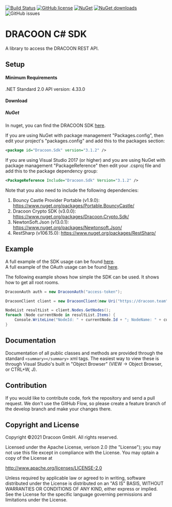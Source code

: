 [![Build Status](https://travis-ci.com/dracoon/dracoon-csharp-sdk.svg?branch=master)](https://travis-ci.com/dracoon/)
[![GitHub license](https://img.shields.io/github/license/dracoon/dracoon-csharp-sdk.svg)](http://www.apache.org/licenses/LICENSE-2.0)
[![NuGet](https://img.shields.io/nuget/v/Dracoon.Sdk.svg)](https://www.nuget.org/packages/Dracoon.Sdk/)
[![NuGet downloads](https://img.shields.io/nuget/dt/Dracoon.Sdk.svg?label=nuget-downloads&colorB=F03C20)](https://www.nuget.org/packages/Dracoon.Sdk/)
![GitHub issues](https://img.shields.io/github/issues-raw/dracoon/dracoon-csharp-sdk.svg)
# DRACOON C# SDK

A library to access the DRACOON REST API.

## Setup

#### Minimum Requirements

.NET Standard 2.0
API version: 4.33.0

#### Download

##### NuGet
In nuget, you can find the DRACOON SDK [here](https://www.nuget.org/packages/Dracoon.Sdk/).

If you are using NuGet with package management "Packages.config", then edit your project's "packages.config" and add this to the packages section:
```xml
<package id="Dracoon.Sdk" version="3.1.2" />
```
If you are using Visual Studio 2017 (or higher) and you are using NuGet with package management "PackageReference" then edit your .csproj file and add this to the package dependency group:
```xml
<PackageReference Include="Dracoon.Sdk" Version="3.1.2" />
```

Note that you also need to include the following dependencies:
1. Bouncy Castle Provider Portable (v1.9.0): https://www.nuget.org/packages/Portable.BouncyCastle/
2. Dracoon Crypto SDK (v3.0.0): https://www.nuget.org/packages/Dracoon.Crypto.Sdk/
3. NewtonSoft.Json (v13.0.1): https://www.nuget.org/packages/Newtonsoft.Json/
4. RestSharp (v106.15.0): https://www.nuget.org/packages/RestSharp/

## Example

A full example of the SDK usage can be found [here](DracoonSdkExample/DracoonExamples.cs).\
A full example of the OAuth usage can be found [here](DracoonSdkExample/OAuthExamples.cs).

The following example shows how simple the SDK can be used. It shows how to get all root rooms.

```c#
DracoonAuth auth = new DracoonAuth("access-token");

DracoonClient client = new DracoonClient(new Uri("https://dracoon.team"), auth);

NodeList resultList = client.Nodes.GetNodes();
foreach (Node currentNode in resultList.Items) {
	Console.WriteLine("NodeId: " + currentNode.Id + "; NodeName: " + currentNode.Name);
}
```

## Documentation

Documentation of all public classes and methods are provided through the standard `<summary></summary>` xml tags. 
The easiest way to view these is through Visual Studio's built in "Object Browser" (VIEW -> Object Browser, or CTRL+W, J).

## Contribution

If you would like to contribute code, fork the repository and send a pull request. We don't use the GitHub Flow, so please create a feature branch of the develop branch and make your changes there.

## Copyright and License

Copyright ©2021 Dracoon GmbH. All rights reserved.

Licensed under the Apache License, verison 2.0 (the "License"); you may not use this file except in compliance with the License. You may optain a copy of the License at

http://www.apache.org/licenses/LICENSE-2.0

Unless required by applicable law or agreed to in writing, software distributed under the License is
distributed on an "AS IS" BASIS, WITHOUT WARRANTIES OR CONDITIONS OF ANY KIND, either express or
implied. See the License for the specific language governing permissions and limitations under the
License.